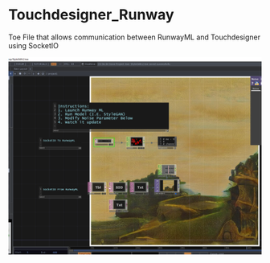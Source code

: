 # Touchdesigner_Runway
Toe File that allows communication between RunwayML and Touchdesigner using SocketIO

![Screenshot](screenshot.png)
